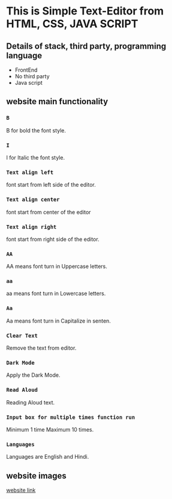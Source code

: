 # This is Simple Text-Editor from HTML, CSS, JAVA SCRIPT

## Details of stack, third party, programming language
- FrontEnd
- No third party
- Java script

## website main functionality
### `B`

B for bold the font style.

### `I`

I for Italic the font style.

### `Text align left`

font start from left side of the editor.

### `Text align center`

font start from center of the editor 

### `Text align right`

font start from right side of the editor.

### `AA`

AA means font turn in Uppercase letters.

### `aa`

aa means font turn in Lowercase letters.

### `Aa`

Aa means font turn in Capitalize in senten.

### `Clear Text`

Remove the text from editor.

### `Dark Mode`

Apply the Dark Mode.

### `Read Aloud`

Reading Aloud text.

### `Input box for multiple times function run`

Minimum 1 time Maximum 10 times.

### `Languages`

Languages are English and Hindi.

## website images

<a href="https://txt-edt-app.netlify.app/" target="_blank">website link</a>